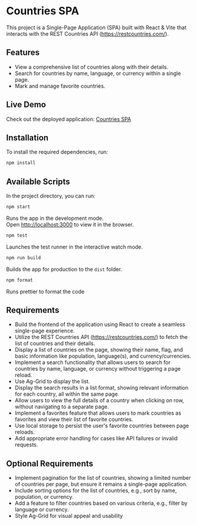 # Countries SPA

This project is a Single-Page Application (SPA) built with React & Vite that interacts with the REST Countries API (https://restcountries.com/).

## Features

- View a comprehensive list of countries along with their details.
- Search for countries by name, language, or currency within a single page.
- Mark and manage favorite countries.

## Live Demo

Check out the deployed application: [Countries SPA](https://pankaj1433.github.io/countries-spa/)

## Installation

To install the required dependencies, run:

```bash
npm install
```

## Available Scripts

In the project directory, you can run:

```bash
npm start
```

Runs the app in the development mode.\
Open [http://localhost:3000](http://localhost:3000) to view it in the browser.

```bash
npm test
```

Launches the test runner in the interactive watch mode.

```bash
npm run build
```

Builds the app for production to the `dist` folder.

```bash
npm format
```

Runs prettier to format the code

## Requirements

- Build the frontend of the application using React to create a seamless single-page experience.
- Utilize the REST Countries API (https://restcountries.com/) to fetch the list of countries and their details.
- Display a list of countries on the page, showing their name, flag, and basic information like population,
  language(s), and currency/currencies.
- Implement a search functionality that allows users to search for countries by name, language, or currency
  without triggering a page reload.
- Use Ag-Grid to display the list.
- Display the search results in a list format, showing relevant information for each country, all within the same
  page.
- Allow users to view the full details of a country when clicking on row, without navigating to a separate page.
- Implement a favorites feature that allows users to mark countries as favorites and view their list of favorite
  countries.
- Use local storage to persist the user's favorite countries between page reloads.
- Add appropriate error handling for cases like API failures or invalid requests.

## Optional Requirements

- Implement pagination for the list of countries, showing a limited number of countries per page, but ensure it
  remains a single-page application.
- Include sorting options for the list of countries, e.g., sort by name, population, or currency.
- Add a feature to filter countries based on various criteria, e.g., filter by language or currency.
- Style Ag-Grid for visual appeal and usability
